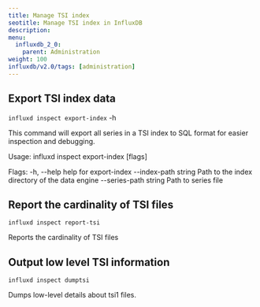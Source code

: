 ```yaml
---
title: Manage TSI index
seotitle: Manage TSI index in InfluxDB
description:
menu:
  influxdb_2_0:
    parent: Administration
weight: 100
influxdb/v2.0/tags: [administration]
---
```


<!-- ## Rebuild the TSI index and series file -->

## Export TSI index data

`influxd inspect export-index` -h

This command will export all series in a TSI index to
SQL format for easier inspection and debugging.

Usage:
  influxd inspect export-index [flags]

Flags:
  -h, --help                 help for export-index
      --index-path string    Path to the index directory of the data engine
      --series-path string   Path to series file

## Report the cardinality of TSI files

`influxd inspect report-tsi` 

Reports the cardinality of TSI files

## Output low level TSI information

`influxd inspect dumptsi`

Dumps low-level details about tsi1 files.
